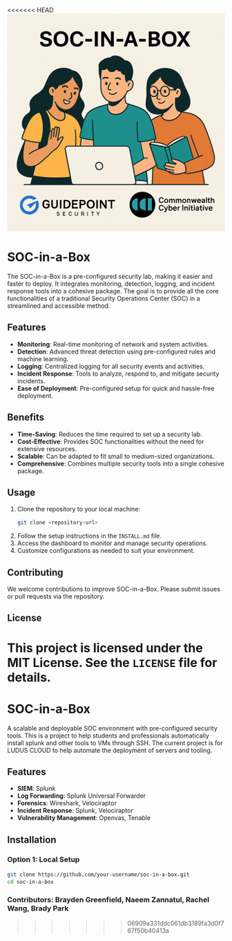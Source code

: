 <<<<<<< HEAD
![SOC-in-a-Box](hero.png)

# SOC-in-a-Box

The SOC-in-a-Box is a pre-configured security lab, making it easier and faster to deploy. It integrates monitoring, detection, logging, and incident response tools into a cohesive package. The goal is to provide all the core functionalities of a traditional Security Operations Center (SOC) in a streamlined and accessible method.

## Features

- **Monitoring**: Real-time monitoring of network and system activities.
- **Detection**: Advanced threat detection using pre-configured rules and machine learning.
- **Logging**: Centralized logging for all security events and activities.
- **Incident Response**: Tools to analyze, respond to, and mitigate security incidents.
- **Ease of Deployment**: Pre-configured setup for quick and hassle-free deployment.

## Benefits

- **Time-Saving**: Reduces the time required to set up a security lab.
- **Cost-Effective**: Provides SOC functionalities without the need for extensive resources.
- **Scalable**: Can be adapted to fit small to medium-sized organizations.
- **Comprehensive**: Combines multiple security tools into a single cohesive package.

## Usage

1. Clone the repository to your local machine:
   ```bash
   git clone <repository-url>
   ```
2. Follow the setup instructions in the `INSTALL.md` file.
3. Access the dashboard to monitor and manage security operations.
4. Customize configurations as needed to suit your environment.

## Contributing

We welcome contributions to improve SOC-in-a-Box. Please submit issues or pull requests via the repository.

## License

This project is licensed under the MIT License. See the `LICENSE` file for details.
=======
# SOC-in-a-Box 
A scalable and deployable SOC environment with pre-configured security tools. This is a project to help students and professionals automatically install splunk and other tools to VMs through SSH. The current project is for LUDUS CLOUD to help automate the deployment of servers and tooling.



## Features
- **SIEM**: Splunk  
- **Log Forwarding**: Splunk Universal Forwarder  
- **Forensics**: Wireshark, Velociraptor  
- **Incident Response**: Splunk, Velociraptor 
- **Vulnerability Management**: Openvas, Tenable 


## Installation
### Option 1: Local Setup
```sh
git clone https://github.com/your-username/soc-in-a-box.git
cd soc-in-a-box
```
### Contributors: Brayden Greenfield, Naeem Zannatul, Rachel Wang, Brady Park
>>>>>>> 06909a331ddc061db3189fa3d0f767f50b40413a
